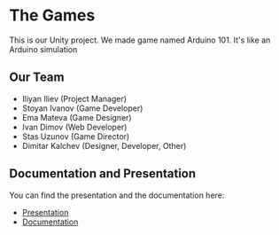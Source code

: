 # The Games
This is our Unity project. We made game named Arduino 101. It's like an Arduino simulation

## Our Team

- Iliyan Iliev (Project Manager)
- Stoyan Ivanov (Game Developer)
- Ema Mateva (Game Designer)
- Ivan Dimov (Web Developer)
- Stas Uzunov (Game Director)
- Dimitar Kalchev (Designer, Developer, Other)

## Documentation and Presentation

You can find the presentation and the documentation here:
* [Presentation](https://codingburgas-my.sharepoint.com/:p:/r/personal/emmateva18_codingburgas_bg/_layouts/15/Doc.aspx?sourcedoc=%7B720C556B-D2D9-4B77-B020-4C35026FAD8F%7D&file=Presentation%204.pptx&wdOrigin=OFFICECOM-WEB.MAIN.REC&action=edit&mobileredirect=true&cid=474231f8-e676-454a-a9ac-8fc21a723424)
* [Documentation](https://codingburgas-my.sharepoint.com/:w:/g/personal/idiliev18_codingburgas_bg/EekuIw3Z8LlEtry1hc1GJroB7uATz4AoqGHHb4BFz0JRIA?e=0Fxpb4)


